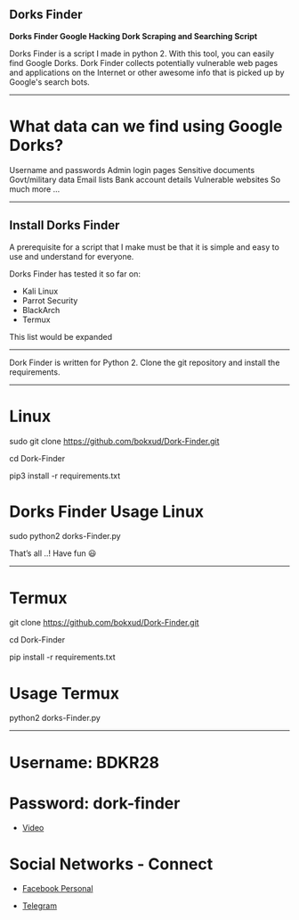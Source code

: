 ## Dorks Finder
**Dorks Finder Google Hacking Dork Scraping and Searching Script**

Dorks Finder is a script I made in python 2. With this tool, you can easily find Google Dorks. Dork Finder collects potentially vulnerable web pages and applications on the Internet or other awesome info that is picked up by Google's search bots. 

****

# What data can we find using Google Dorks?

Username and passwords
Admin login pages
Sensitive documents
Govt/military data
Email lists
Bank account details
Vulnerable websites
So much more …
****

## Install Dorks Finder
A prerequisite for a script that I make must be that it is simple and easy to use and understand for everyone.

Dorks Finder has tested it so far on:
* Kali Linux
* Parrot Security
* BlackArch
* Termux

This list would be expanded
****

Dork Finder is written for Python 2. Clone the git repository and install the requirements.
****

# Linux
sudo git clone https://github.com/bokxud/Dork-Finder.git

cd Dork-Finder

pip3 install -r requirements.txt

# Dorks Finder Usage Linux

sudo python2 dorks-Finder.py

That’s all ..!
Have fun 😃
****

# Termux

git clone https://github.com/bokxud/Dork-Finder.git

cd Dork-Finder

pip install -r requirements.txt

# Usage Termux

python2 dorks-Finder.py

***

# Username: BDKR28
# Password: dork-finder


* [Video](https://www.facebook.com/100160528499386/posts/436485464866889/?app=fbl)



# Social Networks - Connect

* [Facebook Personal](https://www.facebook.com/ctfsolution)

* [Telegram](https://t.me/MrBDKR28)




